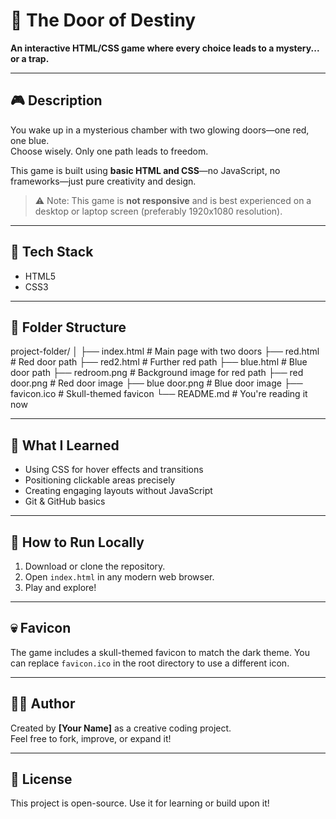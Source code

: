 # 🚪 The Door of Destiny

**An interactive HTML/CSS game where every choice leads to a mystery... or a trap.**

---

## 🎮 Description

You wake up in a mysterious chamber with two glowing doors—one red, one blue.  
Choose wisely. Only one path leads to freedom.

This game is built using **basic HTML and CSS**—no JavaScript, no frameworks—just pure creativity and design.

> ⚠️ Note: This game is **not responsive** and is best experienced on a desktop or laptop screen (preferably 1920x1080 resolution).

---

## 🧱 Tech Stack

- HTML5
- CSS3

---

## 📂 Folder Structure

project-folder/
│
├── index.html # Main page with two doors
├── red.html # Red door path
├── red2.html # Further red path
├── blue.html # Blue door path
├── redroom.png # Background image for red path
├── red door.png # Red door image
├── blue door.png # Blue door image
├── favicon.ico # Skull-themed favicon
└── README.md # You're reading it now


---

## 🧠 What I Learned

- Using CSS for hover effects and transitions
- Positioning clickable areas precisely
- Creating engaging layouts without JavaScript
- Git & GitHub basics

---

## 🚀 How to Run Locally

1. Download or clone the repository.
2. Open `index.html` in any modern web browser.
3. Play and explore!

---

## 💀 Favicon

The game includes a skull-themed favicon to match the dark theme. You can replace `favicon.ico` in the root directory to use a different icon.

---

## 🙋‍♂️ Author

Created by **[Your Name]** as a creative coding project.  
Feel free to fork, improve, or expand it!

---

## 📌 License

This project is open-source. Use it for learning or build upon it!
